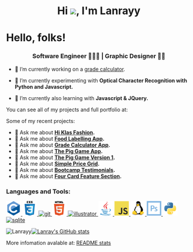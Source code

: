 <h1 align="center">Hi <img src="https://raw.githubusercontent.com/MartinHeinz/MartinHeinz/master/wave.gif" width="30px">, I'm Lanrayy</h1>

# Hello, folks! 

<h3 align="center">Software Engineer 👨🏿‍💻 | Graphic Designer ✍🏿</h3>

- 🔭 I’m currently working on a [grade calculator](https://lanrayy.github.io/grade-calculator/).

- 🌱 I’m currently experimenting with **Optical Character Recognition with Python and Javascript.**
- 🌱 I’m currently also learning with **Javascript & JQuery.**

You can see all of my projects and full portfolio at:

Some of my recent projects:
- 💬 Ask me about **[Hi Klas Fashion](https://www.hi-klas-fashion.co.uk).**
- 💬 Ask me about **[Food Labelling App](https://food-label-website.vercel.app).**
- 💬 Ask me about **[Grade Calculator App](https://lanrayy.github.io/grade-calculator/).**
- 💬 Ask me about **[The Pig Game App](https://lanrayy.github.io/the-pig-game-v2/).**
- 💬 Ask me about **[The Pig Game Version 1](https://the-pig-game.vercel.app).**
- 💬 Ask me about **[Simple Price Grid](https://lanrayy.github.io/single-price-grid-component-master/).**
- 💬 Ask me about **[Bootcamp Testimonials](https://lanrayy.github.io/bootcamp-testimonials/).**
- 💬 Ask me about **[Four Card Feature Section](https://lanrayy.github.io/four-card-feature-section/).**


<h3 align="left">Languages and Tools:</h3>
<p align="left"> <a href="https://www.cprogramming.com/" target="_blank"> <img src="https://raw.githubusercontent.com/devicons/devicon/master/icons/c/c-original.svg" alt="c" width="40" height="40"/> </a> <a href="https://www.w3schools.com/css/" target="_blank"> <img src="https://raw.githubusercontent.com/devicons/devicon/master/icons/css3/css3-original-wordmark.svg" alt="css3" width="40" height="40"/> </a> <a href="https://git-scm.com/" target="_blank"> <img src="https://www.vectorlogo.zone/logos/git-scm/git-scm-icon.svg" alt="git" width="40" height="40"/> </a> <a href="https://www.w3.org/html/" target="_blank"> <img src="https://raw.githubusercontent.com/devicons/devicon/master/icons/html5/html5-original-wordmark.svg" alt="html5" width="40" height="40"/> </a> <a href="https://www.adobe.com/in/products/illustrator.html" target="_blank"> <img src="https://www.vectorlogo.zone/logos/adobe_illustrator/adobe_illustrator-icon.svg" alt="illustrator" width="40" height="40"/> </a> <a href="https://www.java.com" target="_blank"> <img src="https://raw.githubusercontent.com/devicons/devicon/master/icons/java/java-original.svg" alt="java" width="40" height="40"/> </a> <a href="https://developer.mozilla.org/en-US/docs/Web/JavaScript" target="_blank"> <img src="https://raw.githubusercontent.com/devicons/devicon/master/icons/javascript/javascript-original.svg" alt="javascript" width="40" height="40"/> </a> <a href="https://www.linux.org/" target="_blank"> <img src="https://raw.githubusercontent.com/devicons/devicon/master/icons/linux/linux-original.svg" alt="linux" width="40" height="40"/> </a> <a href="https://www.photoshop.com/en" target="_blank"> <img src="https://raw.githubusercontent.com/devicons/devicon/master/icons/photoshop/photoshop-line.svg" alt="photoshop" width="40" height="40"/> </a> <a href="https://www.python.org" target="_blank"> <img src="https://raw.githubusercontent.com/devicons/devicon/master/icons/python/python-original.svg" alt="python" width="40" height="40"/> </a> <a href="https://www.sqlite.org/" target="_blank"> <img src="https://www.vectorlogo.zone/logos/sqlite/sqlite-icon.svg" alt="sqlite" width="40" height="40"/> </a> </p>

<p><img align="left" src="https://github-readme-stats.vercel.app/api/top-langs?username=Lanrayy&show_icons=true&locale=en&hide=powershell,shell&layout=compact&bg_color=20,e96443,904e95&title_color=ffffff&text_color=ffffff&icon_color=ffffff&card_height=200" alt="Lanrayy"/></p>

[![Lanray's GitHub stats](https://github-readme-stats.vercel.app/api/?username=Lanrayy&count_private=true&hide=contribs&show_icons=true&bg_color=20,e96443,904e95&title_color=ffffff&text_color=ffffff&icon_color=ffffff)](https://github.com/Lanrayy/github-readme-stats)

More infomation avalable at: [README stats](https://github.com/anuraghazra/github-readme-stats)

